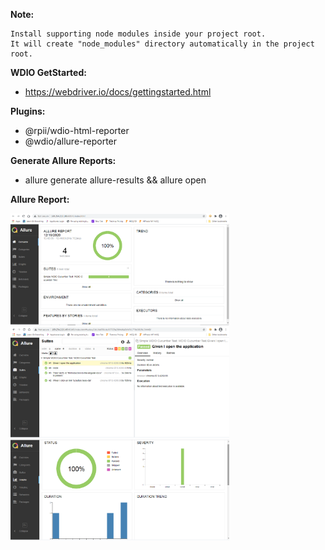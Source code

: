 **Note:**
```
Install supporting node modules inside your project root. 
It will create "node_modules" directory automatically in the project root.
```
**WDIO GetStarted:**
* https://webdriver.io/docs/gettingstarted.html

**Plugins:**
* @rpii/wdio-html-reporter
* @wdio/allure-reporter

**Generate Allure Reports:**
* allure generate allure-results && allure open

**Allure Report:**
<div align="left">
  <img src="images/allure_1.png" width="350">
  <img src="images/allure_2.png" width="350">
  <img src="images/allure_3.png" width="350">
</div>
